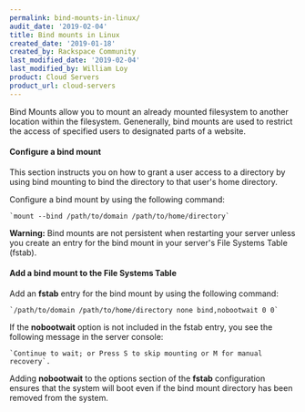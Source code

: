 ```yaml
---
permalink: bind-mounts-in-linux/
audit_date: '2019-02-04'
title: Bind mounts in Linux
created_date: '2019-01-18'
created_by: Rackspace Community
last_modified_date: '2019-02-04'
last_modified_by: William Loy
product: Cloud Servers
product_url: cloud-servers
---
```


Bind Mounts allow you to mount an already mounted filesystem to another location within the filesystem. Genenerally, bind mounts are used to restrict the access of specified users to designated parts of a website. 

#### Configure a bind mount

This section instructs you on how to grant a user access to a directory by using bind mounting to bind the directory to that user's home directory. 

Configure a bind mount by using the following command:

    `mount --bind /path/to/domain /path/to/home/directory`

**Warning:** Bind mounts are not persistent when restarting your server unless you create an entry for the bind mount in your server's File Systems Table (fstab).

#### Add a bind mount to the File Systems Table

Add an **fstab** entry for the bind mount by using the following command:

    `/path/to/domain /path/to/home/directory none bind,nobootwait 0 0`

If the **nobootwait** option is not included in the fstab entry, you see the following message in the server console:

    `Continue to wait; or Press S to skip mounting or M for manual recovery`. 
    
Adding **nobootwait** to the options section of the **fstab** configuration ensures that the system will boot even if the bind mount directory has been removed from the system. 




